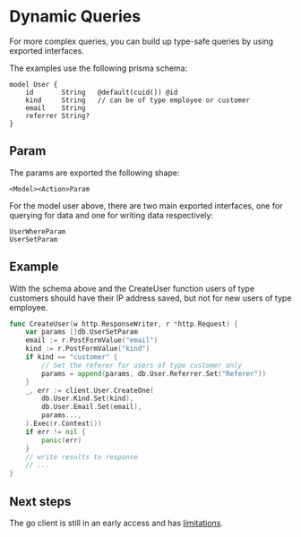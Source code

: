 # Dynamic Queries

For more complex queries, you can build up type-safe queries by using exported interfaces.

The examples use the following prisma schema:

```prisma
model User {
    id       String   @default(cuid()) @id
    kind     String   // can be of type employee or customer
    email    String
    referrer String?
}

```

## Param

The params are exported the following shape:

```
<Model><Action>Param
```

For the model user above, there are two main exported interfaces, one for querying for data and one for writing data respectively:

```
UserWhereParam
UserSetParam
```

## Example

With the schema above and the CreateUser function users of type customers should have their IP address saved, but not for new users of type employee.

```go
func CreateUser(w http.ResponseWriter, r *http.Request) {
    var params []db.UserSetParam
    email := r.PostFormValue("email")
    kind := r.PostFormValue("kind")
    if kind == "customer" {
        // Set the referer for users of type customer only
        params = append(params, db.User.Referrer.Set("Referer"))
    }
    _, err := client.User.CreateOne(
        db.User.Kind.Set(kind),
        db.User.Email.Set(email),
        params...,
    ).Exec(r.Context())
    if err != nil {
        panic(err)
    }
    // write results to response
    // ...
}
```

## Next steps

The go client is still in an early access and has [limitations](18-limitations.md).
